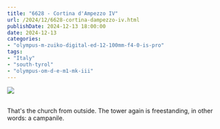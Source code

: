 ```yaml
---
title: "6628 - Cortina d'Ampezzo IV"
url: /2024/12/6628-cortina-dampezzo-iv.html
publishDate: 2024-12-13 18:00:00
date: 2024-12-13
categories:
- "olympus-m-zuiko-digital-ed-12-100mm-f4-0-is-pro"
tags:
- "Italy"
- "south-tyrol"
- "olympus-om-d-e-m1-mk-iii"
---
```

<div class="container">
<div class="center"><a target="_blank" href="https://d25zfm9zpd7gm5.cloudfront.net/1200x1200/2020/20200908_130505_lr.jpg"><img class="webfeedsFeaturedVisual" src="https://d25zfm9zpd7gm5.cloudfront.net/0600x0600/2020/20200908_130505_lr.jpg" /></a></div>
</div>
<br />

That's the church from outside. The tower again is
freestanding, in other words: a campanile.
